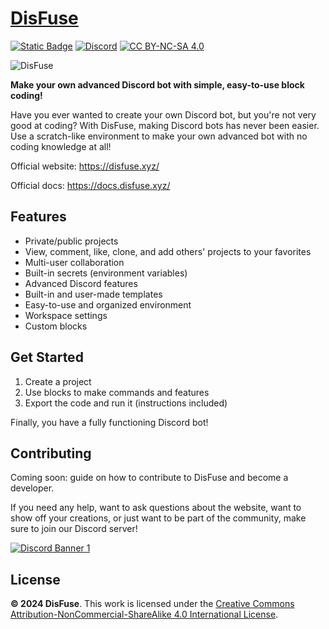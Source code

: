# [DisFuse](https://disfuse.xyz)

[![Static Badge](https://img.shields.io/badge/DisFuse-Website-blue)](https://disfuse.xyz)
[![Discord](https://img.shields.io/discord/1232427191099457626?style=flat&logo=discord&label=Discord&labelColor=gray&color=blue)](https://dsc.gg/disfuse)
[![CC BY-NC-SA 4.0](https://img.shields.io/badge/License-CC%20BY--NC--SA%204.0-blue.svg)](https://creativecommons.org/licenses/by-nc-sa/4.0/)

![DisFuse](https://github.com/user-attachments/assets/71f0b5f8-faf3-4194-b0bd-ceacb5fb62a5)

**Make your own advanced Discord bot with simple, easy-to-use block coding!**

Have you ever wanted to create your own Discord bot, but you're not very good at coding?
With DisFuse, making Discord bots has never been easier. Use a scratch-like environment to make your own advanced bot with no coding knowledge at all!

Official website: https://disfuse.xyz/

Official docs: https://docs.disfuse.xyz/

## Features

- Private/public projects
- View, comment, like, clone, and add others' projects to your favorites
- Multi-user collaboration
- Built-in secrets (environment variables)
- Advanced Discord features
- Built-in and user-made templates
- Easy-to-use and organized environment
- Workspace settings
- Custom blocks

## Get Started

1. Create a project
2. Use blocks to make commands and features
3. Export the code and run it (instructions included)

Finally, you have a fully functioning Discord bot!

## Contributing

Coming soon: guide on how to contribute to DisFuse and become a developer.

If you need any help, want to ask questions about the website, want to show off your creations, or just want to be part of the community, make sure to join our Discord server!

[![Discord Banner 1](https://discord.com/api/guilds/1232427191099457626/widget.png?style=banner2)](https://dsc.gg/disfuse)

## License

**© 2024 DisFuse**. This work is licensed under the [Creative Commons Attribution-NonCommercial-ShareAlike 4.0 International License](https://creativecommons.org/licenses/by-nc-sa/4.0/).
